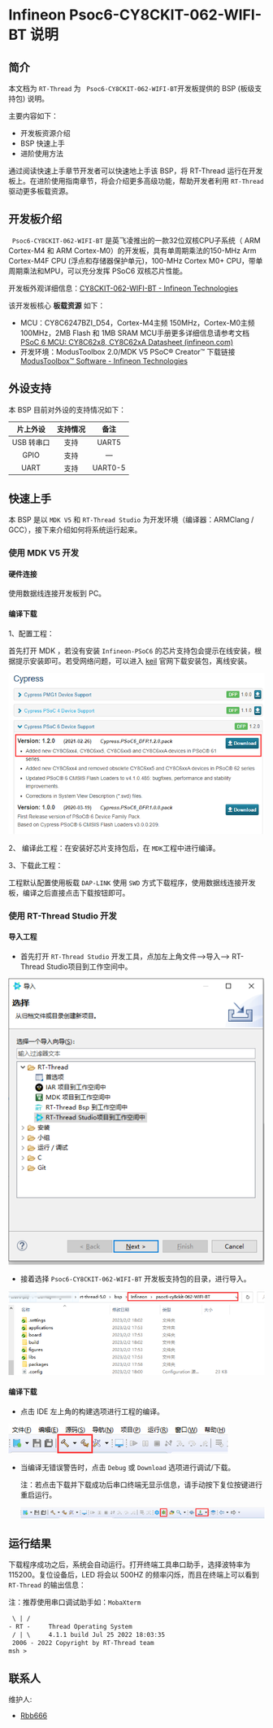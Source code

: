 # Infineon Psoc6-CY8CKIT-062-WIFI-BT 说明

## 简介

本文档为 `RT-Thread` 为 ` Psoc6-CY8CKIT-062-WIFI-BT`开发板提供的 BSP (板级支持包) 说明。

主要内容如下：

- 开发板资源介绍
- BSP 快速上手
- 进阶使用方法

通过阅读快速上手章节开发者可以快速地上手该 BSP，将 RT-Thread 运行在开发板上。在进阶使用指南章节，将会介绍更多高级功能，帮助开发者利用 `RT-Thread` 驱动更多板载资源。

## 开发板介绍

` Psoc6-CY8CKIT-062-WIFI-BT` 是英飞凌推出的一款32位双核CPU子系统（ ARM Cortex-M4 和 ARM Cortex-M0）的开发板，具有单周期乘法的150-MHz Arm Cortex-M4F CPU (浮点和存储器保护单元)，100-MHz Cortex M0+ CPU，带单周期乘法和MPU，可以充分发挥 PSoC6 双核芯片性能。

开发板外观详细信息：[CY8CKIT-062-WIFI-BT - Infineon Technologies](https://www.infineon.com/cms/en/product/evaluation-boards/cy8ckit-062-wifi-bt/)

该开发板核心 **板载资源** 如下：

- MCU：CY8C6247BZI_D54，Cortex-M4主频 150MHz，Cortex-M0主频 100MHz，2MB Flash 和 1MB SRAM
	    MCU手册更多详细信息请参考文档 [PSoC 6 MCU: CY8C62x8, CY8C62xA Datasheet (infineon.com)](https://www.infineon.com/dgdl/Infineon-PSOC_6_MCU_CY8C62X8_CY8C62XA-DataSheet-v17_00-EN.pdf?fileId=8ac78c8c7d0d8da4017d0ee7d03a70b1)
- 开发环境：ModusToolbox 2.0/MDK V5
  	PSoC® Creator™ 下载链接 [ModusToolbox™ Software - Infineon Technologies](https://www.infineon.com/cms/en/design-support/tools/sdk/modustoolbox-software/)

## 外设支持

本 BSP 目前对外设的支持情况如下：

| **片上外设** | **支持情况** | **备注** |
| :----------: | :----------: | :------: |
|  USB 转串口  |     支持     |  UART5   |
|     GPIO     |     支持     |    —     |
|     UART     |     支持     | UART0-5  |

## 快速上手

本 BSP 是以 `MDK V5` 和 `RT-Thread Studio` 为开发环境（编译器：ARMClang / GCC），接下来介绍如何将系统运行起来。

### 使用 MDK V5 开发

#### 硬件连接

使用数据线连接开发板到 PC。

#### 编译下载

1、配置工程：

首先打开 MDK ，若没有安装 `Infineon-PSoC6` 的芯片支持包会提示在线安装，根据提示安装即可。若受网络问题，可以进入 [keil](https://www.keil.com/dd2/pack) 官网下载安装包，离线安装。

![mdk_package](./figures/mdk_package.png)

2、 编译此工程：在安装好芯片支持包后，在 `MDK`工程中进行编译。

3、下载此工程：

工程默认配置使用板载 `DAP-LINK` 使用 `SWD` 方式下载程序，使用数据线连接开发板，编译之后直接点击下载按钮即可。

### 使用 RT-Thread Studio 开发

#### 导入工程

* 首先打开  `RT-Thread Studio` 开发工具，点加左上角文件—>导入—> RT-Thread Studio项目到工作空间中。

![](./figures/studio1.png)

* 接着选择 `Psoc6-CY8CKIT-062-WIFI-BT` 开发板支持包的目录，进行导入。

![](./figures/studio2.png)

#### 编译下载

* 点击 IDE 左上角的构建选项进行工程的编译。

![](./figures/studio3-build.png)

* 当编译无错误警告时，点击 `Debug` 或 `Download` 选项进行调试/下载。

  注：若点击下载并下载成功后串口终端无显示信息，请手动按下复位按键进行重启运行。

  ![](./figures/studio4-download.png)

## 运行结果

下载程序成功之后，系统会自动运行。打开终端工具串口助手，选择波特率为 115200。复位设备后，LED 将会以 500HZ 的频率闪烁，而且在终端上可以看到 `RT-Thread` 的输出信息：

注：推荐使用串口调试助手如：`MobaXterm`

```
 \ | /
- RT -     Thread Operating System
 / | \     4.1.1 build Jul 25 2022 18:03:35
 2006 - 2022 Copyright by RT-Thread team
msh >
```

## 联系人

维护人:

- [Rbb666](https://github.com/Rbb666)